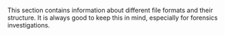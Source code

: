 This section contains information about different file formats and their structure. It is always good to keep this in mind, especially for forensics investigations.